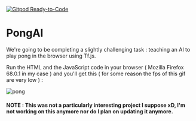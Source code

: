 [![Gitpod Ready-to-Code](https://img.shields.io/badge/Gitpod-Ready--to--Code-blue?logo=gitpod)](https://gitpod.io/#https://github.com/arthtyagi/PongAI) 

# PongAI
We're going to be completing a slightly challenging task : teaching an AI to play pong in the browser using Tf.js.

Run the HTML and the JavaScript code in your browser ( Mozilla Firefox 68.0.1 in my case ) and you'll get this ( for some reason the fps of this gif are very low ) :

![pong](https://user-images.githubusercontent.com/41021374/62154413-450a2c80-b324-11e9-8967-5367bdd90d4c.gif)



#### NOTE : This was not a particularly interesting project I suppose xD, I'm not working on this anymore nor do I plan on updating it anymore.
